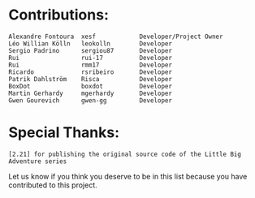 # Contributions:
    Alexandre Fontoura  xesf            Developer/Project Owner
    Léo Willian Kölln   leokolln        Developer
    Sergio Padrino      sergiou87       Developer
    Rui                 rui-17          Developer
    Rui                 rmm17           Developer
    Ricardo             rsribeiro       Developer
    Patrik Dahlström    Risca           Developer
    BoxDot              boxdot          Developer
    Martin Gerhardy     mgerhardy       Developer
    Gwen Gourevich      gwen-gg         Developer

# Special Thanks:
    [2.21] for publishing the original source code of the Little Big Adventure series

Let us know if you think you deserve to be in this list because you have contributed to this project.
